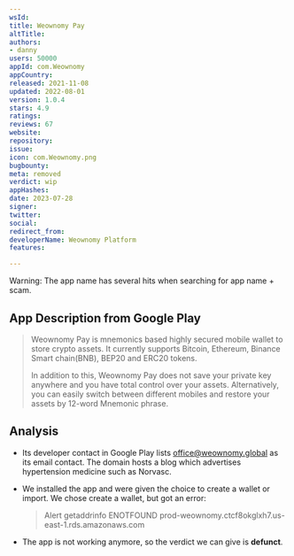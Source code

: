 ```yaml
---
wsId: 
title: Weownomy Pay
altTitle: 
authors:
- danny
users: 50000
appId: com.Weownomy
appCountry: 
released: 2021-11-08
updated: 2022-08-01
version: 1.0.4
stars: 4.9
ratings: 
reviews: 67
website: 
repository: 
issue: 
icon: com.Weownomy.png
bugbounty: 
meta: removed
verdict: wip
appHashes: 
date: 2023-07-28
signer: 
twitter: 
social: 
redirect_from: 
developerName: Weownomy Platform
features: 

---
```


<div class="alertBox"><div>
Warning: The app name has several hits when searching for app name + scam.</div> </div> 

## App Description from Google Play

> Weownomy Pay is mnemonics based highly secured mobile wallet to store crypto assets. It currently supports Bitcoin, Ethereum, Binance Smart chain(BNB), BEP20 and ERC20 tokens. 
>
> In addition to this, Weownomy Pay does not save your private key anywhere and you have total control over your assets. Alternatively, you can easily switch between different mobiles and restore your assets by 12-word Mnemonic phrase.

## Analysis 

- Its developer contact in Google Play lists office@weownomy.global as its email contact. The domain hosts a blog which advertises hypertension medicine such as Norvasc.
- We installed the app and were given the choice to create a wallet or import. We chose create a wallet, but got an error:

     > Alert
     > getaddrinfo ENOTFOUND prod-weownomy.ctcf8okglxh7.us-east-1.rds.amazonaws.com

- The app is not working anymore, so the verdict we can give is **defunct**.

